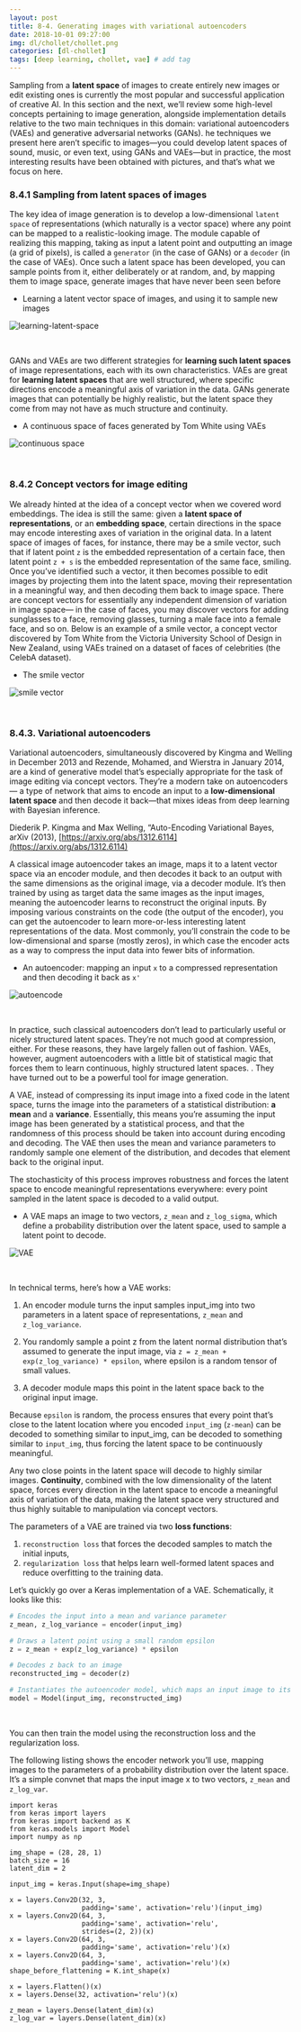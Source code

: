```yaml
---
layout: post
title: 8-4. Generating images with variational autoencoders
date: 2018-10-01 09:27:00
img: dl/chollet/chollet.png
categories: [dl-chollet] 
tags: [deep learning, chollet, vae] # add tag
---
```


Sampling from a **latent space** of images to create entirely new images or edit existing ones is currently the most popular and successful application of creative AI.
In this section and the next, we’ll review some high-level concepts pertaining to image generation,
alongside implementation details relative to the two main techniques in this domain: variational autoencoders (VAEs) and generative adversarial networks (GANs).
he techniques we present here aren’t specific to images—you could develop latent spaces of sound, music, or even text, using GANs and VAEs—but in practice,
the most interesting results have been obtained with pictures, and that’s what we focus on here.

### 8.4.1 Sampling from latent spaces of images

The key idea of image generation is to develop a low-dimensional `latent space` of representations (which naturally is a vector space)
where any point can be mapped to a realistic-looking image.
The module capable of realizing this mapping, taking as input a latent point and outputting an image (a grid of pixels),
is called a `generator` (in the case of GANs) or a `decoder` (in the case of VAEs).
Once such a latent space has been developed, you can sample points from it, either deliberately or at random, and, by mapping them to image space,
generate images that have never been seen before 

+ Learning a latent vector space of images, and using it to sample new images

![learning-latent-space](../assets/img/dl/chollet/08-4/08fig09.jpg)

<br>

GANs and VAEs are two different strategies for **learning such latent spaces** of image representations, each with its own characteristics.
VAEs are great for **learning latent spaces** that are well structured, where specific directions encode a meaningful axis of variation in the data.
GANs generate images that can potentially be highly realistic, but the latent space they come from may not have as much structure and continuity.

+ A continuous space of faces generated by Tom White using VAEs

![continuous space](../assets/img/dl/chollet/08-4/08fig10_alt.jpg)  

<br>

### 8.4.2 Concept vectors for image editing

We already hinted at the idea of a concept vector when we covered word embeddings. The idea is still the same:
given a **latent space of representations**, or an **embedding space**, certain directions in the space may encode interesting axes of variation in the original data.
In a latent space of images of faces, for instance, there may be a smile vector,
such that if latent point `z` is the embedded representation of a certain face, 
then latent point `z + s` is the embedded representation of the same face, smiling.
Once you’ve identified such a vector, it then becomes possible to edit images by projecting them into the latent space,
moving their representation in a meaningful way, and then decoding them back to image space.
There are concept vectors for essentially any independent dimension of variation in image space—
in the case of faces, you may discover vectors for adding sunglasses to a face, removing glasses, turning a male face into a female face, and so on.
Below is an example of a smile vector, a concept vector discovered by Tom White from the Victoria University School of Design in New Zealand, using VAEs trained on a dataset of faces of celebrities (the CelebA dataset).

+ The smile vector

![smile vector](../assets/img/dl/chollet/08-4/08fig11_alt.jpg)

<br>

### 8.4.3. Variational autoencoders

Variational autoencoders, simultaneously discovered by Kingma and Welling in December 2013 and Rezende, Mohamed, and Wierstra in January 2014,
are a kind of generative model that’s especially appropriate for the task of image editing via concept vectors. 
They’re a modern take on autoencoders — a type of network that aims to encode an input to a **low-dimensional latent space**
and then decode it back—that mixes ideas from deep learning with Bayesian inference.

Diederik P. Kingma and Max Welling, “Auto-Encoding Variational Bayes, arXiv (2013), [https://arxiv.org/abs/1312.6114](https://arxiv.org/abs/1312.6114)

A classical image autoencoder takes an image, maps it to a latent vector space via an encoder module, 
and then decodes it back to an output with the same dimensions as the original image,  via a decoder module.
It’s then trained by using as target data the same images as the input images, meaning the autoencoder learns to reconstruct the original inputs.
By imposing various constraints on the code (the output of the encoder), 
you can get the autoencoder to learn more-or-less interesting latent representations of the data. 
Most commonly, you’ll constrain the code to be low-dimensional and sparse (mostly zeros),
in which case the encoder acts as a way to compress the input data into fewer bits of information.

+ An autoencoder: mapping an input `x` to a compressed representation and then decoding it back as `x'`

![autoencode](../assets/img/dl/chollet/08-4/08fig12_alt.jpg)

<br> 

In practice, such classical autoencoders don’t lead to particularly useful or nicely structured latent spaces. 
They’re not much good at compression, either. For these reasons, they have largely fallen out of fashion.
VAEs, however, augment autoencoders with a little bit of statistical magic that forces them to learn continuous, highly structured latent spaces. 
. They have turned out to be a powerful tool for image generation.

A VAE, instead of compressing its input image into a fixed code in the latent space, 
turns the image into the parameters of a statistical distribution: **a mean** and a **variance**.
Essentially, this means you’re assuming the input image has been generated by a statistical process, and that the randomness of this process should be taken into account during encoding and decoding.
The VAE then uses the mean and variance parameters to randomly sample one element of the distribution, and decodes that element back to the original input.

The stochasticity of this process improves robustness and forces the latent space to encode meaningful representations everywhere:
every point sampled in the latent space is decoded to a valid output.

+ A VAE maps an image to two vectors, `z_mean` and `z_log_sigma`, which define a probability distribution over the latent space, used to sample a latent point to decode.

![VAE](../assets/img/dl/chollet/08-4/08fig13_alt.jpg)

<br>

In technical terms, here’s how a VAE works:

1. An encoder module turns the input samples input_img into two parameters in a latent space of representations, `z_mean` and `z_log_variance`.

2. You randomly sample a point z from the latent normal distribution that’s assumed to generate the input image, 
   via `z = z_mean + exp(z_log_variance) * epsilon`, where epsilon is a random tensor of small values.
   
3. A decoder module maps this point in the latent space back to the original input image.

Because `epsilon` is random, the process ensures that every point that’s close to the latent location where you encoded `input_img` (`z-mean`) can be decoded to something similar to input_img,
can be decoded to something similar to `input_img`, thus forcing the latent space to be continuously meaningful. 

Any two close points in the latent space will decode to highly similar images. 
**Continuity**, combined with the low dimensionality of the latent space, forces every direction in the latent space to encode a meaningful axis of variation of the data,
making the latent space very structured and thus highly suitable to manipulation via concept vectors.

The parameters of a VAE are trained via two **loss functions**:

1. `reconstruction loss` that forces the decoded samples to match the initial inputs,
2. `regularization loss` that helps learn well-formed latent spaces and reduce overfitting to the training data.

Let’s quickly go over a Keras implementation of a VAE. Schematically, it looks like this:

```python
# Encodes the input into a mean and variance parameter
z_mean, z_log_variance = encoder(input_img)

# Draws a latent point using a small random epsilon
z = z_mean + exp(z_log_variance) * epsilon

# Decodes z back to an image
reconstructed_img = decoder(z)

# Instantiates the autoencoder model, which maps an input image to its reconstruction
model = Model(input_img, reconstructed_img)

```

<br>

You can then train the model using the reconstruction loss and the regularization loss.

The following listing shows the encoder network you’ll use, mapping images to the parameters of a probability distribution over the latent space.
It’s a simple convnet that maps the input image x to two vectors, `z_mean` and `z_log_var`.

```buildoutcfg
import keras
from keras import layers
from keras import backend as K
from keras.models import Model
import numpy as np

img_shape = (28, 28, 1)
batch_size = 16
latent_dim = 2

input_img = keras.Input(shape=img_shape)

x = layers.Conv2D(32, 3,
                  padding='same', activation='relu')(input_img)
x = layers.Conv2D(64, 3,
                  padding='same', activation='relu',
                  strides=(2, 2))(x)
x = layers.Conv2D(64, 3,
                  padding='same', activation='relu')(x)
x = layers.Conv2D(64, 3,
                  padding='same', activation='relu')(x)
shape_before_flattening = K.int_shape(x)

x = layers.Flatten()(x)
x = layers.Dense(32, activation='relu')(x)

z_mean = layers.Dense(latent_dim)(x)
z_log_var = layers.Dense(latent_dim)(x)

```




    






 
 